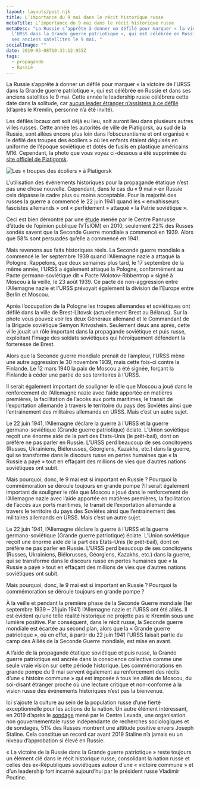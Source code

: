 ```yaml
---
layout: layouts/post.njk
title: L’importance du 9 mai dans le récit historique russe
metaTitle: L’importance du 9 mai dans le récit historique russe
metaDesc: "La Russie s’apprête à donner un défilé pour marquer « la victoire de
  l’URSS dans la Grande guerre patriotique », qui est célébrée en Russie et dans
  ses anciens satellites le 9 mai. "
socialImage: ""
date: 2019-05-08T10:33:12.955Z
tags:
  - propagande
  - Russie
---
```

La Russie s’apprête à donner un défilé pour marquer « la victoire de l’URSS dans la Grande guerre patriotique », qui est célébrée en Russie et dans ses anciens satellites le 9 mai. Cette année le leadership russe célébrera cette date dans la solitude, car [aucun leader étranger n’assistera à ce défilé](https://meduza.io/news/2019/04/29/inostrannye-lidery-ne-priedut-v-moskvu-na-parad-9-maya) (d’après le Kremlin, personne n’a été invité).

Les défilés locaux ont soit déjà eu lieu, soit auront lieu dans plusieurs autres villes russes. Cette année les autorités de ville de Piatigorsk, au sud de la Russie, sont allées encore plus loin dans l’obscurantisme et ont organisé « le défilé des troupes des écoliers » où les enfants étaient déguisés en uniforme de l’époque soviétique et dotés de fusils en plastique américains M16. Cependant, la photo que vous voyez ci-dessous a été supprimée du [site officiel de Piatigorsk](https://pyatigorsk.org/16693).

![Les « troupes des écoliers » à Piatigorsk](/images/troupes-des-ecoliers-9-mai-Pyatigorsk.jpg)

L’utilisation des événements historiques pour la propagande étatique n’est pas une chose nouvelle. Cependant, dans le cas du « 9 mai » en Russie cela dépasse le cadre plus ou moins acceptable. Pour la majorité des russes la guerre a commencé le 22 juin 1941 quand les « envahisseurs fascistes allemands » ont « perfidement » attaqué « la Patrie soviétique ».

Ceci est bien démontré par une [étude](https://wciom.ru/index.php?id=237&uid=1987) menée par le Centre Panrusse d’étude de l’opinion publique (VTsIOM) en 2010, seulement 22% des Russes sondés savent que la Seconde Guerre mondiale a commencé en 1939. Alors que 58% sont persuadés qu’elle a commencé en 1941.

Mais revenons aux faits historiques réels. La Seconde guerre mondiale a commencé le 1er septembre 1939 quand l’Allemagne nazie a attaqué la Pologne. Rappelons, que deux semaines plus tard, le 17 septembre de la même année, l’URSS a également attaqué la Pologne, conformément au Pacte germano-soviétique dit « Pacte Molotov-Ribbentrop » signé à Moscou à la veille, le 23 août 1939. Ce pacte de non-aggression entre l’Allemagne nazie et l’URSS prévoyait également la division de l’Europe entre Berlin et Moscou.

Après l’occupation de la Pologne les troupes allemandes et soviétiques ont défilé dans la ville de Brest-Litovsk (actuellement Brest au Bélarus). Sur la photo vous pouvez voir les deux Généraux allemand et le Commandant de la Brigade soviétique Semyon Krivoshein. Seulement deux ans après, cette ville jouait un rôle important dans la propagande soviétique et puis russe, exploitant l’image des soldats soviétiques qui héroïquement défendent la forteresse de Brest.

Alors que la Seconde guerre mondiale prenait de l’ampleur, l’URSS mène une autre aggression le 30 novembre 1939, mais cette fois-ci contre la Finlande. Le 12 mars 1940 la paix de Moscou a été signée, forçant la Finlande à céder une partie de ses territoires à l’URSS.

Il serait également important de souligner le rôle que Moscou a joué dans le renforcement de l’Allemagne nazie avec l’aide apportée en matières premières, la facilitation de l’accès aux ports maritimes, le transit de l’exportation allemande à travers le territoire du pays des Soviétes ainsi que l’entrainement des militaires allemands en URSS. Mais c’est un autre sujet.

Le 22 juin 1941, l’Allemagne déclare la guerre à l’URSS et la guerre germano-soviétique (Grande guerre patriotique) éclate. L’Union soviétique reçoit une énorme aide de la part des Etats-Unis (le prêt-bail), dont on préfère ne pas parler en Russie. L’URSS perd beaucoup de ses concitoyens (Russes, Ukrainiens, Biélorusses, Géorgiens, Kazakhs, etc.) dans la guerre, qui se transforme dans le discours russe en pertes humaines que « la Russie a payé » tout en effaçant des millions de vies que d’autres nations soviétiques ont subit.

Mais pourquoi, donc, le 9 mai est si important en Russie ? Pourquoi la commémoration se déroule toujours en grande pompe ?Il serait également important de souligner le rôle que Moscou a joué dans le renforcement de l’Allemagne nazie avec l’aide apportée en matières premières, la facilitation de l’accès aux ports maritimes, le transit de l’exportation allemande à travers le territoire du pays des Soviétes ainsi que l’entrainement des militaires allemands en URSS. Mais c’est un autre sujet.

Le 22 juin 1941, l’Allemagne déclare la guerre à l’URSS et la guerre germano-soviétique (Grande guerre patriotique) éclate. L’Union soviétique reçoit une énorme aide de la part des Etats-Unis (le prêt-bail), dont on préfère ne pas parler en Russie. L’URSS perd beaucoup de ses concitoyens (Russes, Ukrainiens, Biélorusses, Géorgiens, Kazakhs, etc.) dans la guerre, qui se transforme dans le discours russe en pertes humaines que « la Russie a payé » tout en effaçant des millions de vies que d’autres nations soviétiques ont subit.

Mais pourquoi, donc, le 9 mai est si important en Russie ? Pourquoi la commémoration se déroule toujours en grande pompe ?

À la veille et pendant la première phase de la Seconde Guerre mondiale (1er septembre 1939 – 21 juin 1941) l’Allemagne nazie et l’URSS ont été alliés. Il est évident qu’une telle réalité historique ne projette pas le Kremlin sous une lumière positive. Par conséquent, dans le récit russe, la Seconde guerre mondiale est écartée au second plan, alors que la « Grande guerre patriotique », où en effet, à partir du 22 juin 1941 l’URSS faisait partie du camp des Alliés de la Seconde Guerre mondiale, est mise en avant.

A l’aide de la propagande étatique soviétique et puis russe, la Grande guerre patriotique est ancrée dans la conscience collective comme une seule vraie vision sur cette période historique. Les commémorations en grande pompe du 9 mai servent également au renforcement des récits d’une « histoire commune » qui est imposée à tous les alliés de Moscou, du soi-disant étranger proche où une lecture critique et non-conforme à la vision russe des événements historiques n’est pas la bienvenue.

Ici s’ajoute la culture au sein de la population russe d’une fierté exceptionnelle pour les actions de la nation. Un autre élément intéressant, en 2019 d’après le [sondage](https://www.levada.ru/2019/04/16/uroven-odobreniya-stalina-rossiyanami-pobil-istoricheskij-rekord/) mené par le Centre Levada, une organisation non gouvernementale russe indépendante de recherches sociologiques et de sondages, 51% des Russes montrent une attitude positive envers Joseph Staline. Cela constitue un record car avant 2019 Staline n’a jamais eu un niveau d’approbation si élevé en Russie.

« La victoire de la Russie dans la Grande guerre patriotique » reste toujours un élément clé dans le récit historique russe, consolidant la nation russe et celles des ex-Républiques soviétiques autour d’une « victoire commune » et d’un leadership fort incarné aujourd’hui par le président russe Vladimir Poutine.